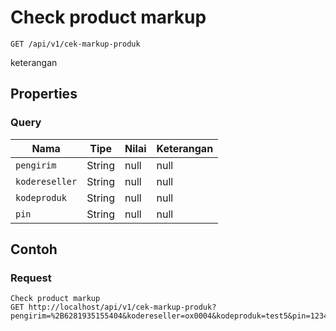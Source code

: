 # Check product markup
```http
GET /api/v1/cek-markup-produk
```
keterangan
## Properties
### Query
Nama | Tipe | Nilai | Keterangan
--- | --- | --- | ---
<code>pengirim</code> | String | null | null
<code>kodereseller</code> | String | null | null
<code>kodeproduk</code> | String | null | null
<code>pin</code> | String | null | null

## Contoh

### Request
```http
Check product markup
GET http://localhost/api/v1/cek-markup-produk?pengirim=%2B6281935155404&kodereseller=ox0004&kodeproduk=test5&pin=1234
```
